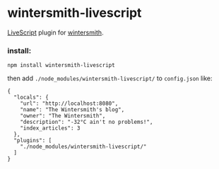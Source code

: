 # wintersmith-livescript

[LiveScript](http://livescript.net/) plugin for [wintersmith](https://github.com/jnordberg/wintersmith).

### install:

`npm install wintersmith-livescript`

then add `./node_modules/wintersmith-livescript/` to `config.json` like:

    {
      "locals": {
        "url": "http://localhost:8080",
        "name": "The Wintersmith's blog",
        "owner": "The Wintersmith",
        "description": "-32°C ain't no problems!",
        "index_articles": 3
      },
      "plugins": [
        "./node_modules/wintersmith-livescript/"
      ]
    }
